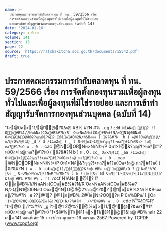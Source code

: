 ```yaml
---
name: >-
  ประกาศคณะกรรมการกำกับตลาดทุน ที่ ทน. 59/2566 เรื่อง
  การจัดตั้งกองทุนรวมเพื่อผู้ลงทุนทั่วไปและเพื่อผู้ลงทุนที่มิใช่รายย่อย
  และการเข้าทำสัญญารับจัดการกองทุนส่วนบุคคล (ฉบับที่ 14)
date: '2024-01-16'
category: ง พิเศษ
volume: 141
section: 15
page: 22
source: 'https://ratchakitcha.soc.go.th/documents/15542.pdf'
draft: true
---
```


# ประกาศคณะกรรมการกำกับตลาดทุน ที่ ทน. 59/2566 เรื่อง การจัดตั้งกองทุนรวมเพื่อผู้ลงทุนทั่วไปและเพื่อผู้ลงทุนที่มิใช่รายย่อย และการเข้าทำสัญญารับจัดการกองทุนส่วนบุคคล (ฉบับที่ 14)

'1>@0ค>11/@1ํ@?&!ล@ #B% #?N #% . cg / `cdd N1ANอ @1? !?Oอ#B%1//NพANอ(COล#B%#?N/R' Oล>NพANอ(COล#B%#?N/>QN1@00Nอ0 Oล>@1NO@#ํ@2?ญญ@1?&? @1อ#B%2N/%&Bคคล ( &?&#?N _b ) อ@0?0อํ@%@!@/ค/@/Q%/@!1@ _d / d /11ค2อ ( _ ) OหNพ1>1@&?ญญ?!>หล?#1?พ0์Oล> !ล@ หล?#1?พ0์ พ . 0 . `cac @NOORNพ>N/N!>/P 0พ1>1@&?ญญ?!>หล?#1?พ0์Oล>!ล@ หล?#1?พ0์ ( &?&#?N b ) พ . 0 . `cc_ Oล>/@!1@ _aa /11ค2อ OหNพ1>1@&?ญญ?!>หล?#1?พ0์Oล>!ล@ หล?#1?พ0์ พ . 0 . `cac @NOORNพ>N/N!>/P 0พ1>1@&?ญญ?!>หล?#1?พ0์Oล>!ล@ หล?#1?พ0์ ( &?&#?N ` ) พ . 0 . `cb` ค>11/@1ํ@?&!ล@ #B% ออ'1>@0R/O ? !NอR'%?O Oอ _ QหONพ>N/ค/@/!NอR'%?ON'็% ( a ) อOอ ad OหN'1>@0ค>11/@1ํ@?&!ล@ #B% #?N #% . ff / `ccf N1ANอ @1? !?Oอ#B%1//NพANอ(COล#B%#?N/R'Oล>NพANอ(COล#B%#?N/>QN1@00Nอ0 Oล>@1NO@#ํ@2?ญญ@1?&? @1อ#B%2N/%&Bคคล ล/?%#?N _e $?%/@ค/ พ . 0 . `ccf ì( a ) Q%@1N2%อ%P0&@0@1ล#B%!@/ ( ` ) 2ํ@ห1?&อ#B%2ํ@1อNล?O0?พ &1>1?#? @1 อ#B%2N/%&Bคคล!OอN'ิ N(0Oอ/Cล2ํ@ค?ญN?N0/?&%P0&@0@1ล#B%QหOลCคO@#1@& @N/?Oอ/Cล อ0N@%Oอ0N'็%R'!@/#?Nํ@ห% R/O2ํ@ห1?&21B'Oอ/Cล2ํ@ค?ญอ%P0&@0@1ล#B%!@/'1>@02ํ@%?@% ค>11/@1ํ@?&หล?#1?พ0์Oล>!ล@ หล?#1?พ0์/N@ O /0หล?Nฑ์ NANอ%R Oล>/>$?@1? @1อ#B% 2ํ@1อNล?O0?พ P 0อ%BPล/ î Oอ ` '1>@0%?OQหOQO&?ค?&!?OO!N/?%#?N _ />"B%@0% พ . 0 . `cde N'็%!O%R' '1>@0  /?%#?N _g $?%/@ค/ พ . 0 . `cdd พ1อ%ค์ &B11@!1>Cล Nล@$>@1 2ํ@%?@%ค>11/@1ํ@?&หล?#1?พ0์Oล>!ล@ หล?#1?พ0์ '1>$@%11/@1 ค>11/@1ํ@?&!ล@ #B% หน้า 22 เลม 141 ตอนพิเศษ 15 ง ราชกิจจานุเบกษา 16 มกราคม 2567 Powered by TCPDF (www.tcpdf.org)
